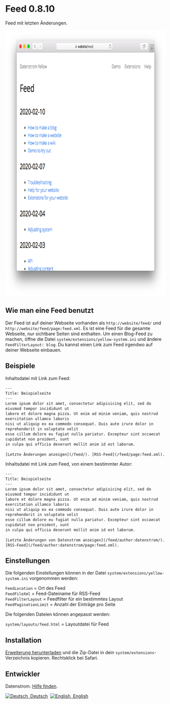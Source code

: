 Feed 0.8.10
===========
Feed mit letzten Änderungen.

<p align="center"><img src="feed-screenshot.png?raw=true" width="795" height="836" alt="Bildschirmfoto"></p>

## Wie man eine Feed benutzt

Der Feed ist auf deiner Webseite vorhanden als `http://website/feed/` und `http://website/feed/page:feed.xml`. Es ist eine Feed für die gesamte Webseite, nur sichtbare Seiten sind enthalten. Um einen Blog-Feed zu machen, öffne die Datei `system/extensions/yellow-system.ini` und ändere `FeedFilterLayout: blog`. Du kannst einen Link zum Feed irgendwo auf deiner Webseite einbauen.

## Beispiele

Inhaltsdatei mit Link zum Feed:

    ---
    Title: Beispielseite
    ---
    Lorem ipsum dolor sit amet, consectetur adipisicing elit, sed do eiusmod tempor incididunt ut 
    labore et dolore magna pizza. Ut enim ad minim veniam, quis nostrud exercitation ullamco laboris 
    nisi ut aliquip ex ea commodo consequat. Duis aute irure dolor in reprehenderit in voluptate velit 
    esse cillum dolore eu fugiat nulla pariatur. Excepteur sint occaecat cupidatat non proident, sunt 
    in culpa qui officia deserunt mollit anim id est laborum.
    
    [Letzte Änderungen anzeigen](/feed/). [RSS-Feed](/feed/page:feed.xml).

Inhaltsdatei mit Link zum Feed, von einem bestimmter Autor:

    ---
    Title: Beispielseite
    ---
    Lorem ipsum dolor sit amet, consectetur adipisicing elit, sed do eiusmod tempor incididunt ut 
    labore et dolore magna pizza. Ut enim ad minim veniam, quis nostrud exercitation ullamco laboris 
    nisi ut aliquip ex ea commodo consequat. Duis aute irure dolor in reprehenderit in voluptate velit 
    esse cillum dolore eu fugiat nulla pariatur. Excepteur sint occaecat cupidatat non proident, sunt 
    in culpa qui officia deserunt mollit anim id est laborum.
    
    [Letzte Änderungen von Datenstrom anzeigen](/feed/author:datenstrom/). 
    [RSS-Feed](/feed/author:datenstrom/page:feed.xml).

## Einstellungen

Die folgenden Einstellungen können in der Datei `system/extensions/yellow-system.ini` vorgenommen werden:

`FeedLocation` = Ort des Feed  
`FeedFileXml` = Feed-Dateiname für RSS-Feed  
`FeedFilterLayout` = Feedfilter für ein bestimmtes Layout  
`FeedPaginationLimit` = Anzahl der Einträge pro Seite  

Die folgenden Dateien können angepasst werden:

`system/layouts/feed.html` = Layoutdatei für Feed  

## Installation

[Erweiterung herunterladen](https://github.com/datenstrom/yellow-extensions/raw/master/zip/feed.zip) und die Zip-Datei in dein `system/extensions`-Verzeichnis kopieren. Rechtsklick bei Safari.

## Entwickler

Datenstrom. [Hilfe finden](https://datenstrom.se/de/yellow/help/).

<p>
<a href="README-de.md"><img src="https://raw.githubusercontent.com/datenstrom/yellow-extensions/master/source/help/language-de.png" width="15" height="15" alt="Deutsch">&nbsp; Deutsch</a>&nbsp;
<a href="README.md"><img src="https://raw.githubusercontent.com/datenstrom/yellow-extensions/master/source/help/language-en.png" width="15" height="15" alt="English">&nbsp; English</a>&nbsp;
</p>
